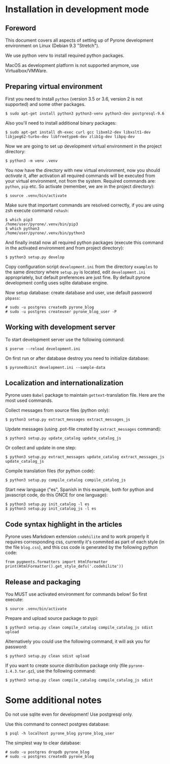 Installation in development mode
================================


Foreword
--------

This document covers all aspects of setting up of Pyrone development environment on Linux
(Debian 9.3 "Stretch").

We use python venv to install required python packages.

MacOS as development platform is not supported anymore, use Virtualbox/VMWare.


Preparing virtual environment
-----------------------------

First you need to install `python` (version 3.5 or 3.6, version 2 is not supported) and
some other packages.

    $ sudo apt-get install python3 python3-venv python3-dev postgresql-9.6 

Also you'll need to install additional binary packages:

    $ sudo apt-get install dh-exec curl gcc libxml2-dev libxslt1-dev libjpeg62-turbo-dev libfreetype6-dev zlib1g-dev libpq-dev
    
Now we are going to set up development virtual environment in the project directory:

    $ python3 -m venv .venv

You now have the directory with new virtual environment, now you should *activate* it, after 
activation all required commands will be executed from your virtual environment, not from the
system. Required commands are: `python`, `pip`  etc. So activate (remember,
we are in the project directory):

    $ source .venv/bin/activate

Make sure that important commands are resolved correctly, if you are using zsh 
execute command `rehash`:

    $ which pip3
    /home/user/pyrone/.venv/bin/pip3
    $ which python3
    /home/user/pyrone/.venv/bin/python3

And finally install now all required python packages (execute this command in the activated 
environment and from project directory):

    $ python3 setup.py develop

Copy configuration script `development.ini` from the directory `examples` to the same directory 
where `setup.py` is located, edit `development.ini` appropriately, but default preferences are 
just fine. By default pyrone development config uses sqlite database
engine.

Now setup database: create database and user, use default password `pbpass`:

    # sudo -u postgres createdb pyrone_blog
    # sudo -u postgres createuser pyrone_blog_user -P


Working with development server
-------------------------------

To start development server use the following command:

    $ pserve --reload development.ini

On first run or after database destroy you need to initialize database:

    $ pyronedbinit development.ini --sample-data


Localization and internationalization
-------------------------------------

Pyrone uses `Babel` package to maintain `gettext`-translation file. Here are the most used
commands.

Collect messages from source files (python only):

    $ python3 setup.py extract_messages extract_messages_js

Update messages (using .pot-file created by `extract_messages` command):

    $ python3 setup.py update_catalog update_catalog_js

Or collect and update in one step:

    $ python3 setup.py extract_messages update_catalog extract_messages_js update_catalog_js

Compile translation files (for python code):

    $ python3 setup.py compile_catalog compile_catalog_js

Start new language ("es", Spanish in this example, both for python and javascript code, do this ONCE for one language):

    $ python3 setup.py init_catalog -l es
    $ python3 setup.py init_catalog_js -l es


Code syntax highlight in the articles
-------------------------------------

Pyrone uses Markdown extension `codehilite` and to work properly it requires corresponding
css, currently it's commited as part of each style (in the file `blog.css`), and this css code
is generated by the following python code:

    from pygments.formatters import HtmlFormatter
    print(HtmlFormatter().get_style_defs('.codehilite'))


Release and packaging
---------------------

You MUST use activated environment for commands below! So first execute:

    $ source .venv/bin/activate

Prepare and upload source package to pypi:

    $ python3 setup.py clean compile_catalog compile_catalog_js sdist upload

Alternatively you could use the following command, it will ask you for password:

    $ python3 setup.py clean sdist upload

If you want to create source distribution package only (file `pyrone-1.4.3.tar.gz`), use 
the following command:

    $ python3 setup.py clean compile_catalog compile_catalog_js sdist


Some additional notes
=====================

Do not use sqlite even for development! Use postgresql only.

Use this command to connect postgres database:

    $ psql -h localhost pyrone_blog pyrone_blog_user

The simplest way to clear database:

    # sudo -u postgres dropdb pyrone_blog
    # sudo -u postgres createdb pyrone_blog